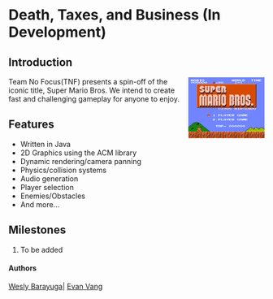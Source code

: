 # Death, Taxes, and Business (In Development)
## Introduction
<img src="Images/cnet-nintendo-super-mario-bros.png" align="right"
     alt="Size Limit logo by Anton Lovchikov" width="150" height="120">
Team No Focus(TNF) presents a spin-off of the iconic title, Super Mario Bros. We intend to create
fast and challenging gameplay for anyone to enjoy.
## Features
- Written in Java
- 2D Graphics using the ACM library
- Dynamic rendering/camera panning
- Physics/collision systems
- Audio generation
- Player selection
- Enemies/Obstacles
- And more...
## Milestones
1. To be added
#### Authors
[Wesly Barayuga](https://github.com/wes-brook)|
[Evan Vang](https://github.com/evanvang)
